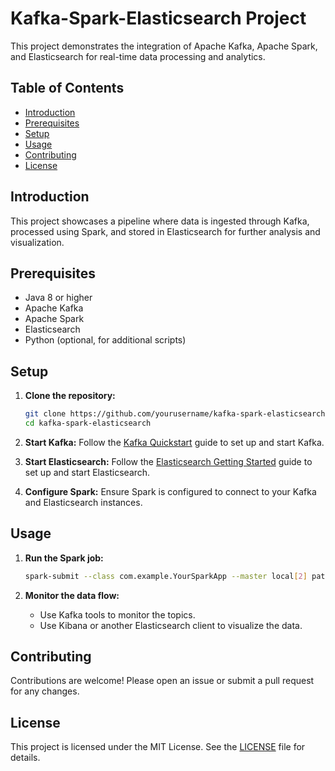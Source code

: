 # Kafka-Spark-Elasticsearch Project

This project demonstrates the integration of Apache Kafka, Apache Spark, and Elasticsearch for real-time data processing and analytics.

## Table of Contents

- [Introduction](#introduction)
- [Prerequisites](#prerequisites)
- [Setup](#setup)
- [Usage](#usage)
- [Contributing](#contributing)
- [License](#license)

## Introduction

This project showcases a pipeline where data is ingested through Kafka, processed using Spark, and stored in Elasticsearch for further analysis and visualization.

## Prerequisites

- Java 8 or higher
- Apache Kafka
- Apache Spark
- Elasticsearch
- Python (optional, for additional scripts)

## Setup

1. **Clone the repository:**

   ```sh
   git clone https://github.com/yourusername/kafka-spark-elasticsearch.git
   cd kafka-spark-elasticsearch
   ```

2. **Start Kafka:**
   Follow the [Kafka Quickstart](https://kafka.apache.org/quickstart) guide to set up and start Kafka.

3. **Start Elasticsearch:**
   Follow the [Elasticsearch Getting Started](https://www.elastic.co/guide/en/elasticsearch/reference/current/getting-started.html) guide to set up and start Elasticsearch.

4. **Configure Spark:**
   Ensure Spark is configured to connect to your Kafka and Elasticsearch instances.

## Usage

1. **Run the Spark job:**

   ```sh
   spark-submit --class com.example.YourSparkApp --master local[2] path/to/your/spark-app.jar
   ```

2. **Monitor the data flow:**
   - Use Kafka tools to monitor the topics.
   - Use Kibana or another Elasticsearch client to visualize the data.

## Contributing

Contributions are welcome! Please open an issue or submit a pull request for any changes.

## License

This project is licensed under the MIT License. See the [LICENSE](LICENSE) file for details.
